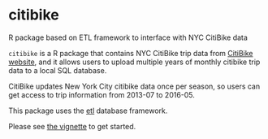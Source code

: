 # citibike
R package based on ETL framework to interface with NYC CitiBike data

`citibike` is a R package that contains NYC CitiBike trip data from [CitiBike website](https://data.cityofnewyork.us/resource/fhrw-4uyv), and it allows users to upload multiple years of monthly citibike trip data to a local SQL database. 

CitiBike updates New York City citibike data once per season, so users can get access to trip information from 2013-07 to 2016-05.

This package uses the [etl](http://github.com/beanumber/etl) database framework.

Please see [the vignette](https://github.com/beanumber/citibike/blob/master/vignettes/my-vignette.Rmd) to get started.
